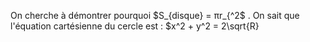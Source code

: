 On cherche à démontrer pourquoi $S_{disque} = πr_{^2$ .
On sait que l'équation cartésienne du cercle est :
$x^2 + y^2 = 2\sqrt{R}